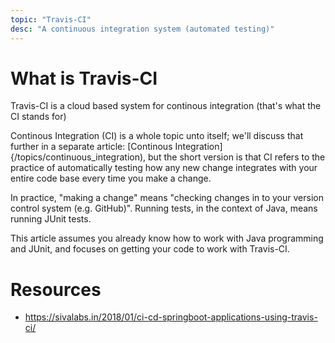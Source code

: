 ```yaml
---
topic: "Travis-CI"
desc: "A continuous integration system (automated testing)"
---
```


# What is Travis-CI

Travis-CI is a cloud based system for continous integration (that's what the CI stands for)

Continous Integration (CI) is a whole topic unto itself; we'll discuss that further in a separate article: [Continous Integration]{/topics/continuous_integration), but the short
version is that CI refers to the practice of automatically testing how any new change integrates with your entire code base every time
you make a change.

In practice, "making a change" means "checking changes in to your version control system (e.g. GitHub)".   Running tests, in the context
of Java, means running JUnit tests.

This article assumes you already know how to work with Java programming and JUnit, and focuses on getting your code to work 
with Travis-CI.

# Resources

* <https://sivalabs.in/2018/01/ci-cd-springboot-applications-using-travis-ci/>
